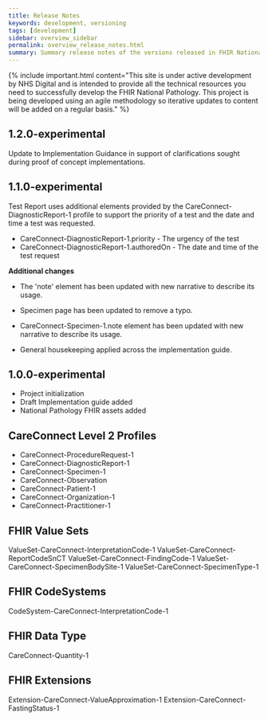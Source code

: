 ```yaml
---
title: Release Notes
keywords: development, versioning
tags: [development]
sidebar: overview_sidebar
permalink: overview_release_notes.html
summary: Summary release notes of the versions released in FHIR National Pathology Implementation Guide
---
```


{% include important.html content="This site is under active development by NHS Digital and is intended to provide all the technical resources you need to successfully develop the FHIR National Pathology. This project is being developed using an agile methodology so iterative updates to content will be added on a regular basis." %}

## 1.2.0-experimental ##

Update to Implementation Guidance in support of clarifications sought during proof of concept implementations.

## 1.1.0-experimental ##

Test Report uses additional elements provided by the CareConnect-DiagnosticReport-1 profile to support the priority of a test and the date and time a test was requested. 

- CareConnect-DiagnosticReport-1.priority - The urgency of the test
- CareConnect-DiagnosticReport-1.authoredOn - The date and time of the test request

**Additional changes**

- The 'note' element has been updated with new narrative to describe its usage.

- Specimen page has been updated to remove a typo.

- CareConnect-Specimen-1.note element has been updated with new narrative to describe its usage.

- General housekeeping applied across the implementation guide.
  
## 1.0.0-experimental ##

- Project initialization
- Draft Implementation guide added
- National Pathology FHIR assets added

## CareConnect Level 2 Profiles ##

- CareConnect-ProcedureRequest-1 
- CareConnect-DiagnosticReport-1 
- CareConnect-Specimen-1 
- CareConnect-Observation
- CareConnect-Patient-1
- CareConnect-Organization-1
- CareConnect-Practitioner-1

## FHIR Value Sets ##

ValueSet-CareConnect-InterpretationCode-1
ValueSet-CareConnect-ReportCodeSnCT
ValueSet-CareConnect-FindingCode-1
ValueSet-CareConnect-SpecimenBodySite-1
ValueSet-CareConnect-SpecimenType-1

## FHIR CodeSystems ##

CodeSystem-CareConnect-InterpretationCode-1


## FHIR Data Type ##

CareConnect-Quantity-1

## FHIR Extensions ##

Extension-CareConnect-ValueApproximation-1
Extension-CareConnect-FastingStatus-1


